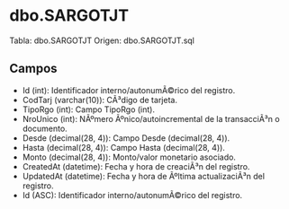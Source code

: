 ﻿# dbo.SARGOTJT

Tabla: dbo.SARGOTJT
Origen: dbo.SARGOTJT.sql

## Campos

- Id (int): Identificador interno/autonumÃ©rico del registro.
- CodTarj (varchar(10)): CÃ³digo de tarjeta.
- TipoRgo (int): Campo TipoRgo (int).
- NroUnico (int): NÃºmero Ãºnico/autoincremental de la transacciÃ³n o documento.
- Desde (decimal(28, 4)): Campo Desde (decimal(28, 4)).
- Hasta (decimal(28, 4)): Campo Hasta (decimal(28, 4)).
- Monto (decimal(28, 4)): Monto/valor monetario asociado.
- CreatedAt (datetime): Fecha y hora de creaciÃ³n del registro.
- UpdatedAt (datetime): Fecha y hora de Ãºltima actualizaciÃ³n del registro.
- Id (ASC): Identificador interno/autonumÃ©rico del registro.

